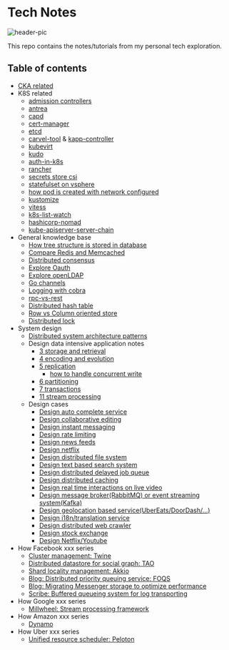 # Tech Notes

![header-pic](header-pic.png)

This repo contains the notes/tutorials from my personal tech exploration.

## Table of contents

- [CKA related](https://github.com/danniel1205/tech-notes/tree/master/cka)
- K8S related
  - [admission controllers](k8s/explore-admission-controllers/explore-admission-controllers.md)
  - [antrea](k8s/explore-antrea/explore-antrea.md)
  - [capd](k8s/explore-capd/explore-capd.md)
  - [cert-manager](k8s/explore-cert-manager/explore-cert-manager.md)
  - [etcd](k8s/explore-etcd/readme.md)
  - [carvel-tool](k8s/explore-k14s/readme.md) & [kapp-controller](k8s/explore-kapp-controller/readme.md)
  - [kubevirt](k8s/explore-kubevirt/explore-kubevirt.md)
  - [kudo](k8s/explore-kudo/explore-kudo.md)
  - [auth-in-k8s](k8s/explore-pinniped/auth-in-k8s.md)
  - [rancher](k8s/explore-rancher/explore-rancher.md)
  - [secrets store csi](k8s/explore-secrets-store-csi/explore-secrets-store-csi.md)
  - [statefulset on vsphere](k8s/explore-statefulset-on-vsphere/explore-statefulset-on-vsphere.md)
  - [how pod is created with network configured](k8s/how-pod-created-with-network-configured/readme.md)
  - [kustomize](k8s/explore-kustomize/readme.md)
  - [vitess](k8s/explore-vitess/readme.md)
  - [k8s-list-watch](k8s/list-watch/readme.md)
  - [hashicorp-nomad](k8s/hashicorp-nomad/readme.md)
  - [kube-apiserver-server-chain](k8s/kube-apiserver-server-chain/readme.md)
- General knowledge base
  - [How tree structure is stored in database](general-knowledge-base/how-tree-is-stored-in-db/readme.md)
  - [Compare Redis and Memcached](general-knowledge-base/compare-redis-memcached/readme.md)
  - [Distributed consensus](general-knowledge-base/distributed-consensus/readme.md)
  - [Explore Oauth](general-knowledge-base/explore-oauth/readme.md)
  - [Explore openLDAP](general-knowledge-base/explore-openldap/readme.md)
  - [Go channels](general-knowledge-base/go-channels/readme.md)
  - [Logging with cobra](general-knowledge-base/logging-with-cobra/readme.md)
  - [rpc-vs-rest](general-knowledge-base/rpc-vs-rest/readme.md)
  - [Distributed hash table](general-knowledge-base/distributed-hash-table/readme.md)
  - [Row vs Column oriented store](general-knowledge-base/row-vs-column-oriented-database/readme.md)
  - [Distributed lock](general-knowledge-base/distributed-lock/readme.md)
- System design
  - [Distributed system architecture patterns](./system-design/distributed-system-architectural-patterns/readme.md)
  - Design data intensive application notes
    - [3 storage and retrieval](system-design/3-storage-and-retrieval/readme.md)
    - [4 encoding and evolution](system-design/4-encoding-and-evolution/readme.md)
    - [5 replication](system-design/5-replication/readme.md)
      - [how to handle concurrent write](system-design/5-replication/how-to-handle-concurrent-write.md)
    - [6 partitioning](system-design/6-partitioning/readme.md)
    - [7 transactions](system-design/7-transactions/readme.md)
    - [11 stream processing](system-design/11-stream-processing/readme.md)
  - Design cases
    - [Design auto complete service](system-design/topics/auto-complete-service/readme.md)
    - [Design collaborative editing](system-design/topics/how-collaborative-editing-work/readme.md)
    - [Design instant messaging](system-design/topics/instant-messaging-system/readme.md)
    - [Design rate limiting](system-design/topics/rate-limiting/readme.md)
    - [Design news feeds](system-design/topics/news-feeds/readme.md)
    - [Design netflix](system-design/topics/netflix/readme.md)
    - [Design distributed file system](system-design/topics/distributed-file-system/readme.md)
    - [Design text based search system](system-design/topics/text-based-search/readme.md)
    - [Design distributed delayed job queue](system-design/topics/distributed-delayed-job-queueing-system/readme.md)
    - [Design distributed caching](system-design/topics/caching/readme.md)
    - [Design real time interactions on live video](system-design/topics/real-time-interactions-on-live-video/readme.md)
    - [Design message broker(RabbitMQ) or event streaming system(Kafka)](system-design/topics/message-broker-and-event-streaming/readme.md)
    - [Design geolocation based service(UberEats/DoorDash/...)](system-design/topics/geolocation-based-service/readme.md)
    - [Design i18n/translation service](system-design/topics/i18n-service/readme.md)
    - [Design distributed web crawler](system-design/topics/distributed-web-crawler/readme.md)
    - [Design stock exchange](system-design/topics/stock-exchange/readme.md)
    - [Design Netflix/Youtube](system-design/topics/netflix/readme.md)
- How Facebook xxx series
  - [Cluster management: Twine](how-facebook-xxx-series/cluster-management-system/readme.md)
  - [Distributed datastore for social graph: TAO](how-facebook-xxx-series/distribute-datastore-for-social-graph/readme.md)
  - [Shard locality management: Akkio](how-facebook-xxx-series/managing-data-store-locality-at-scale-with-akkio/readme.md)
  - [Blog: Distributed priority queuing service: FOQS](how-facebook-xxx-series/scale-a-distributed-priority-queue/readme.md)
  - [Blog: Migrating Messenger storage to optimize performance](how-facebook-xxx-series/migrate-messenger-storage/readme.md)
  - [Scribe: Buffered queueing system for log transporting](how-facebook-xxx-series/buffered-queueing-system-for-log-transporting/readme.md)
- How Google xxx series
  - [Millwheel: Stream processing framework](how-google-xxx-series/millwheel-stream-processing-framework/readme.md)
- How Amazon xxx series
  - [Dynamo](how-amazon-xxx-series/dynamo/readme.md)
- How Uber xxx series
  - [Unified resource scheduler: Peloton](how-uber-xxx-series/peloton-unified-resource-scheduler/readme.md)